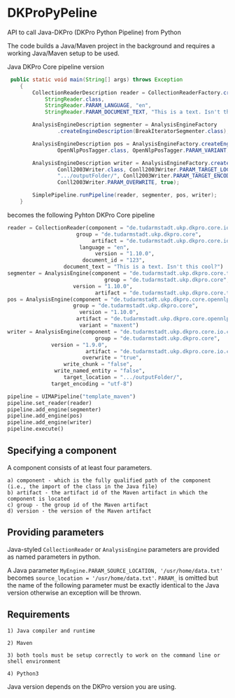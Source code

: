 # DKProPyPeline
API to call Java-DKPro (DKPro Python Pipeline) from Python

The code builds a Java/Maven project in the background and requires a working Java/Maven setup to be used.

Java DKPro Core pipeline version
```java
 public static void main(String[] args) throws Exception
    {
        CollectionReaderDescription reader = CollectionReaderFactory.createReaderDescription(
            StringReader.class, 
            StringReader.PARAM_LANGUAGE, "en",
            StringReader.PARAM_DOCUMENT_TEXT, "This is a text. Isn't this cool?");

        AnalysisEngineDescription segmenter = AnalysisEngineFactory
                .createEngineDescription(BreakIteratorSegmenter.class);

        AnalysisEngineDescription pos = AnalysisEngineFactory.createEngineDescription(
                OpenNlpPosTagger.class, OpenNlpPosTagger.PARAM_VARIANT, "maxent");

        AnalysisEngineDescription writer = AnalysisEngineFactory.createEngineDescription(
                Conll2003Writer.class, Conll2003Writer.PARAM_TARGET_LOCATION,
                ".../outputFolder/", Conll2003Writer.PARAM_TARGET_ENCODING, "utf-8",
                Conll2003Writer.PARAM_OVERWRITE, true);

        SimplePipeline.runPipeline(reader, segmenter, pos, writer);
    }
```

becomes the following Pyhton DKPro Core pipeline

```python
reader = CollectionReader(component = "de.tudarmstadt.ukp.dkpro.core.io.text.StringReader", 
		              group = "de.tudarmstadt.ukp.dkpro.core",
                           artifact = "de.tudarmstadt.ukp.dkpro.core.io.text-asl",
	                   language = "en", 
                            version = "1.10.0",
                        document_id = "123",
	              document_text = "This is a text. Isn't this cool?")
segmenter = AnalysisEngine(component = "de.tudarmstadt.ukp.dkpro.core.tokit.BreakIteratorSegmenter",
                               group = "de.tudarmstadt.ukp.dkpro.core",
		             version = "1.10.0",
                            artifact = "de.tudarmstadt.ukp.dkpro.core.tokit-asl")
pos = AnalysisEngine(component = "de.tudarmstadt.ukp.dkpro.core.opennlp.OpenNlpPosTagger", 
	                 group = "de.tudarmstadt.ukp.dkpro.core",
                       version = "1.10.0",
                      artifact = "de.tudarmstadt.ukp.dkpro.core.opennlp-asl",
                       variant = "maxent")
writer = AnalysisEngine(component = "de.tudarmstadt.ukp.dkpro.core.io.conll.Conll2003Writer", 
                            group = "de.tudarmstadt.ukp.dkpro.core",
			  version = "1.9.0",
                         artifact = "de.tudarmstadt.ukp.dkpro.core.io.conll-asl",
                        overwrite = "true",
	              write_chunk = "false",
               write_named_entity = "false",
                  target_location = ".../outputFolder/",
	          target_encoding = "utf-8")

pipeline = UIMAPipeline("template_maven")
pipeline.set_reader(reader)
pipeline.add_engine(segmenter)
pipeline.add_engine(pos)
pipeline.add_engine(writer)
pipeline.execute()
```

<h2>Specifying a component</h2>
A component consists of at least four parameters. 

```
a) component - which is the fully qualified path of the component (i.e., the import of the class in the Java file)
b) artifact - the artifact id of the Maven artifact in which the component is located
c) group - the group id of the Maven artifact
d) version - the version of the Maven artifact
```

<h2>Providing parameters</h2>

Java-styled `CollectionReader` or `AnalysisEngine` parameters are provided as named parameters in python. 

A Java parameter `MyEngine.PARAM_SOURCE_LOCATION, '/usr/home/data.txt'` becomes `source_location = '/usr/home/data.txt'`.
`PARAM_` is omitted but the name of the following parameter must be exactly identical to the Java version otherwise an exception will be thrown.

<h2>Requirements</h2>

```
1) Java compiler and runtime

2) Maven

3) both tools must be setup correctly to work on the command line or shell environment

4) Python3
```

Java version depends on the DKPro version you are using.
